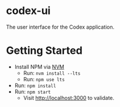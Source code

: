 # codex-ui
The user interface for the Codex application.

# Getting Started
- Install NPM via [NVM](https://docs.npmjs.com/downloading-and-installing-node-js-and-npm#using-a-node-version-manager-to-install-nodejs-and-npm)
    - Run: `nvm install --lts`
    - Run: `npm use lts`
- Run: `npm install`
- Run: `npm start`
    - Visit [http://localhost:3000](http://localhost:3000) to validate.